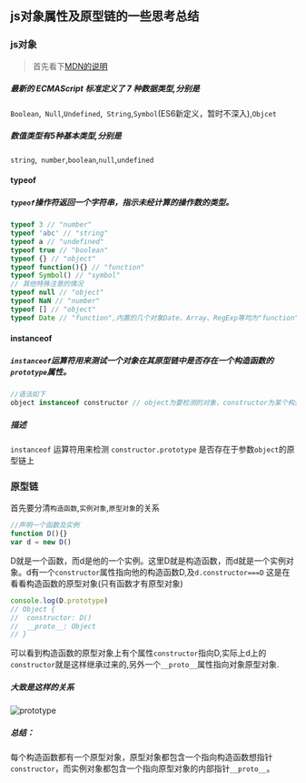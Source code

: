 ## js对象属性及原型链的一些思考总结

### js对象
> 首先看下[MDN的说明](https://developer.mozilla.org/zh-CN/docs/Web/JavaScript/Data_structures)
##### 最新的 ECMAScript 标准定义了 7 种数据类型,分别是

`Boolean`,` Null`,`Undefined`,` String`,`Symbol`(ES6新定义，暂时不深入),`Objcet`
##### 数值类型有5种基本类型,分别是

`string`,` number`,`boolean`,`null`,`undefined`

#### typeof
##### `typeof`操作符返回一个字符串，指示未经计算的操作数的类型。
```javascript
typeof 3 // "number"
typeof 'abc' // "string"
typeof a // "undefined"
typeof true // "boolean"
typeof {} // "object"
typeof function(){} // "function"
typeof Symbol() // "symbol"
// 其他特殊注意的情况
typeof null // "object"
typeof NaN // "number"
typeof [] // "object"
typeof Date // "function",内置的几个对象Date、Array、RegExp等均为"function"
```
#### instanceof
##### `instanceof`运算符用来测试一个对象在其原型链中是否存在一个构造函数的 `prototype`属性。
```javascript
//语法如下
object instanceof constructor // object为要检测的对象，constructor为某个构造函数
```
#####  描述
`instanceof` 运算符用来检测 `constructor.prototype` 是否存在于参数`object`的原型链上

### 原型链
首先要分清`构造函数`,`实例对象`,`原型对象`的关系
```javascript
//声明一个函数及实例
function D(){}
var d = new D()
```
D就是一个函数，而d是他的一个实例。这里D就是构造函数，而d就是一个实例对象。d有一个`constructor`属性指向他的构造函数D,及`d.constructor===D`
这是在看看构造函数的原型对象(只有函数才有原型对象)
```javascript
console.log(D.prototype)
// Object {
//	constructor: D()
//  __proto__: Object
// } 
```
可以看到构造函数的原型对象上有个属性`constructor`指向D,实际上d上的`constructor`就是这样继承过来的,另外一个`__proto__`属性指向对象原型对象.

##### 大致是这样的关系
![prototype](https://tobeapro.github.io/img/prototype.png)
##### 总结：

每个构造函数都有一个原型对象，原型对象都包含一个指向构造函数想指针`constructor`，而实例对象都包含一个指向原型对象的内部指针`__proto__`。